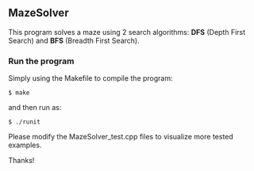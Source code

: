 ## MazeSolver
This program solves a maze using 2 search algorithms: **DFS** (Depth First Search) and **BFS** (Breadth First Search).
### Run the program
Simply using the Makefile to compile the program:
```
$ make
```
and then run as:
```
$ ./runit
```
Please modify the MazeSolver_test.cpp files to visualize more tested examples.

Thanks!

